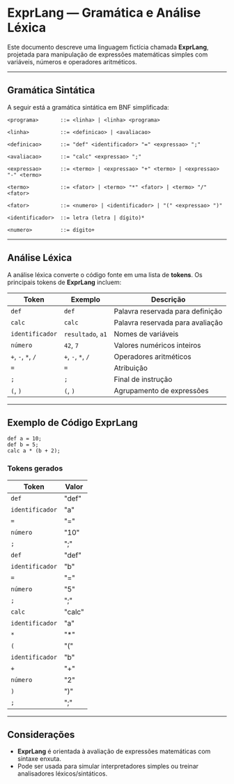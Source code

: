 # ExprLang — Gramática e Análise Léxica

Este documento descreve uma linguagem fictícia chamada **ExprLang**, projetada para manipulação de expressões matemáticas simples com variáveis, números e operadores aritméticos.

---

## Gramática Sintática

A seguir está a gramática sintática em BNF simplificada:

```
<programa>       ::= <linha> | <linha> <programa>

<linha>          ::= <definicao> | <avaliacao>

<definicao>      ::= "def" <identificador> "=" <expressao> ";"

<avaliacao>      ::= "calc" <expressao> ";"

<expressao>      ::= <termo> | <expressao> "+" <termo> | <expressao> "-" <termo>

<termo>          ::= <fator> | <termo> "*" <fator> | <termo> "/" <fator>

<fator>          ::= <numero> | <identificador> | "(" <expressao> ")"

<identificador>  ::= letra (letra | dígito)*

<numero>         ::= dígito+
```

---

## Análise Léxica

A análise léxica converte o código fonte em uma lista de **tokens**. Os principais tokens de **ExprLang** incluem:

| Token             | Exemplo         | Descrição                         |
|------------------|-----------------|-----------------------------------|
| `def`            | `def`           | Palavra reservada para definição |
| `calc`           | `calc`          | Palavra reservada para avaliação |
| `identificador`  | `resultado`, `a1`| Nomes de variáveis                |
| `número`         | `42`, `7`       | Valores numéricos inteiros       |
| `+`, `-`, `*`, `/`| `+`, `-`, `*`, `/`| Operadores aritméticos        |
| `=`              | `=`             | Atribuição                        |
| `;`              | `;`             | Final de instrução               |
| `(`, `)`         | `(`, `)`        | Agrupamento de expressões        |

---

## Exemplo de Código ExprLang

```exprlang
def a = 10;
def b = 5;
calc a * (b + 2);
```

### Tokens gerados

| Token            | Valor     |
|------------------|-----------|
| `def`            | "def"     |
| `identificador`  | "a"       |
| `=`              | "="       |
| `número`         | "10"      |
| `;`              | ";"       |
| `def`            | "def"     |
| `identificador`  | "b"       |
| `=`              | "="       |
| `número`         | "5"       |
| `;`              | ";"       |
| `calc`           | "calc"    |
| `identificador`  | "a"       |
| `*`              | "*"       |
| `(`              | "("       |
| `identificador`  | "b"       |
| `+`              | "+"       |
| `número`         | "2"       |
| `)`              | ")"       |
| `;`              | ";"       |

---

## Considerações

- **ExprLang** é orientada à avaliação de expressões matemáticas com sintaxe enxuta.
- Pode ser usada para simular interpretadores simples ou treinar analisadores léxicos/sintáticos.
